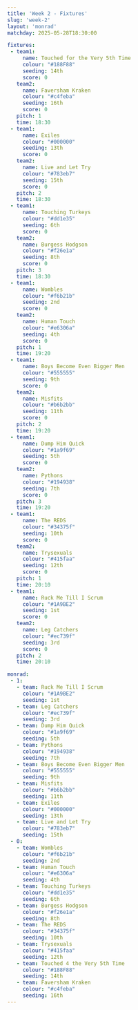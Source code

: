```yaml
---
title: 'Week 2 - Fixtures'
slug: 'week-2'
layout: 'monrad'
matchday: 2025-05-28T18:30:00

fixtures:
 - team1:
     name: Touched for the Very 5th Time
     colour: "#188F88"
     seeding: 14th
     score: 0
   team2:
     name: Faversham Kraken
     colour: "#c4feba"
     seeding: 16th
     score: 0
   pitch: 1
   time: 18:30
 - team1:
     name: Exiles
     colour: "#000000"
     seeding: 13th
     score: 0
   team2:
     name: Live and Let Try
     colour: "#783eb7"
     seeding: 15th
     score: 0
   pitch: 2
   time: 18:30
 - team1:
     name: Touching Turkeys
     colour: "#dd1e35"
     seeding: 6th
     score: 0
   team2:
     name: Burgess Hodgson
     colour: "#f26e1a"
     seeding: 8th
     score: 0
   pitch: 3
   time: 18:30
 - team1:
     name: Wombles
     colour: "#f6b21b"
     seeding: 2nd
     score: 0
   team2:
     name: Human Touch
     colour: "#e6306a"
     seeding: 4th
     score: 0
   pitch: 1
   time: 19:20
 - team1:
     name: Boys Become Even Bigger Men
     colour: "#555555"
     seeding: 9th
     score: 0
   team2:
     name: Misfits
     colour: "#b6b2bb"
     seeding: 11th
     score: 0
   pitch: 2
   time: 19:20
 - team1:
     name: Dump Him Quick
     colour: "#1a9f69"
     seeding: 5th
     score: 0
   team2:
     name: Pythons
     colour: "#194938"
     seeding: 7th
     score: 0
   pitch: 3
   time: 19:20
 - team1:
     name: The REDS
     colour: "#34375f"
     seeding: 10th
     score: 0
   team2:
     name: Trysexuals
     colour: "#415faa"
     seeding: 12th
     score: 0
   pitch: 1
   time: 20:10
 - team1:
     name: Ruck Me Till I Scrum
     colour: "#1A9BE2"
     seeding: 1st
     score: 0
   team2:
     name: Leg Catchers
     colour: "#ec739f"
     seeding: 3rd
     score: 0
   pitch: 2
   time: 20:10

monrad:
 - 1:
   - team: Ruck Me Till I Scrum
     colour: "#1A9BE2"
     seeding: 1st
   - team: Leg Catchers
     colour: "#ec739f"
     seeding: 3rd
   - team: Dump Him Quick
     colour: "#1a9f69"
     seeding: 5th
   - team: Pythons
     colour: "#194938"
     seeding: 7th
   - team: Boys Become Even Bigger Men
     colour: "#555555"
     seeding: 9th
   - team: Misfits
     colour: "#b6b2bb"
     seeding: 11th
   - team: Exiles
     colour: "#000000"
     seeding: 13th
   - team: Live and Let Try
     colour: "#783eb7"
     seeding: 15th
 - 0:
   - team: Wombles
     colour: "#f6b21b"
     seeding: 2nd
   - team: Human Touch
     colour: "#e6306a"
     seeding: 4th
   - team: Touching Turkeys
     colour: "#dd1e35"
     seeding: 6th
   - team: Burgess Hodgson
     colour: "#f26e1a"
     seeding: 8th
   - team: The REDS
     colour: "#34375f"
     seeding: 10th
   - team: Trysexuals
     colour: "#415faa"
     seeding: 12th
   - team: Touched 4 the Very 5th Time
     colour: "#188F88"
     seeding: 14th
   - team: Faversham Kraken
     colour: "#c4feba"
     seeding: 16th
---
```



